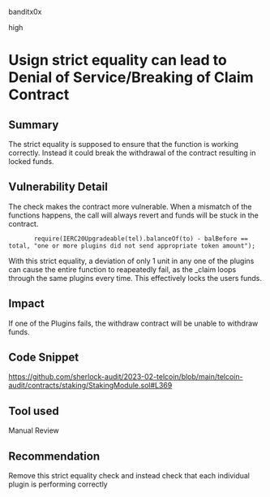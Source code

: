 banditx0x

high

# Usign strict equality can lead to Denial of Service/Breaking of Claim Contract

## Summary

The strict equality is supposed to ensure that the function is working correctly. Instead it could break the withdrawal of the contract resulting in locked funds.

## Vulnerability Detail

The check makes the contract more vulnerable. When a mismatch of the functions happens, the call will always revert and funds will be stuck in the contract.

`        require(IERC20Upgradeable(tel).balanceOf(to) - balBefore == total, "one or more plugins did not send appropriate token amount");
`

With this strict equality, a deviation of only 1 unit in any one of the plugins can cause the entire function to reapeatedly fail, as the _claim loops through the same plugins every time. This effectively locks the users funds.

## Impact

If one of the Plugins fails, the withdraw contract will be unable to withdraw funds.

## Code Snippet

https://github.com/sherlock-audit/2023-02-telcoin/blob/main/telcoin-audit/contracts/staking/StakingModule.sol#L369

## Tool used

Manual Review

## Recommendation

Remove this strict equality check and instead check that each individual plugin is performing correctly
